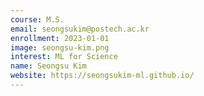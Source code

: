 ```yaml
---
course: M.S.
email: seongsukim@postech.ac.kr
enrollment: 2023-01-01
image: seongsu-kim.png
interest: ML for Science
name: Seongsu Kim
website: https://seongsukim-ml.github.io/
---
```

